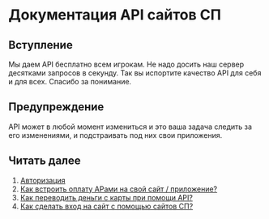 # Документация API сайтов СП

## Вступление

Мы даем API бесплатно всем игрокам. Не надо досить наш сервер десятками запросов в секунду. Так вы испортите качество API для себя и для всех. Спасибо за понимание.

## Предупреждение

API может в любой момент измениться и это ваша задача следить за его изменениями, и подстраивать под них свои приложения.

## Читать далее

1. [Авторизация](AUTHORIZATION.md)
2. [Как встроить оплату АРами на свой сайт / приложение?](PAYMENTS.md)
3. [Как переводить деньги с карты при помощи API?](TRANSACTIONS.md)
4. [Как сделать вход на сайт с помощью сайтов СП?](USERS.md)
